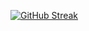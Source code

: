[![GitHub Streak](https://streak-stats.demolab.com/?user=carlitorweb)](https://git.io/streak-stats)


